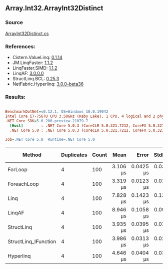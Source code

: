 ﻿## Array.Int32.ArrayInt32Distinct

### Source
[ArrayInt32Distinct.cs](../LinqBenchmarks/Array/Int32/ArrayInt32Distinct.cs)

### References:
- Cistern.ValueLinq: [0.1.14](https://www.nuget.org/packages/Cistern.ValueLinq/0.1.14)
- JM.LinqFaster: [1.1.2](https://www.nuget.org/packages/JM.LinqFaster/1.1.2)
- LinqFaster.SIMD: [1.1.2](https://www.nuget.org/packages/LinqFaster.SIMD/1.0.3)
- LinqAF: [3.0.0.0](https://www.nuget.org/packages/LinqAF/3.0.0.0)
- StructLinq.BCL: [0.25.3](https://www.nuget.org/packages/StructLinq.BCL/0.25.3)
- NetFabric.Hyperlinq: [3.0.0-beta36](https://www.nuget.org/packages/NetFabric.Hyperlinq/3.0.0-beta36)

### Results:
``` ini

BenchmarkDotNet=v0.12.1, OS=Windows 10.0.19042
Intel Core i7-7567U CPU 3.50GHz (Kaby Lake), 1 CPU, 4 logical and 2 physical cores
.NET Core SDK=5.0.200-preview.21079.7
  [Host]        : .NET Core 5.0.3 (CoreCLR 5.0.321.7212, CoreFX 5.0.321.7212), X64 RyuJIT
  .NET Core 5.0 : .NET Core 5.0.3 (CoreCLR 5.0.321.7212, CoreFX 5.0.321.7212), X64 RyuJIT

Job=.NET Core 5.0  Runtime=.NET Core 5.0  

```
|               Method | Duplicates | Count |     Mean |     Error |    StdDev | Ratio | RatioSD |  Gen 0 | Gen 1 | Gen 2 | Allocated |
|--------------------- |----------- |------ |---------:|----------:|----------:|------:|--------:|-------:|------:|------:|----------:|
|              ForLoop |          4 |   100 | 3.106 μs | 0.0425 μs | 0.0355 μs |  1.00 |    0.00 | 2.8687 |     - |     - |    6008 B |
|          ForeachLoop |          4 |   100 | 3.319 μs | 0.0123 μs | 0.0109 μs |  1.07 |    0.01 | 2.8687 |     - |     - |    6008 B |
|                 Linq |          4 |   100 | 7.828 μs | 0.1423 μs | 0.1331 μs |  2.52 |    0.06 | 2.0599 |     - |     - |    4312 B |
|               LinqAF |          4 |   100 | 8.946 μs | 0.1058 μs | 0.0990 μs |  2.88 |    0.05 | 5.9204 |     - |     - |   12400 B |
|           StructLinq |          4 |   100 | 3.935 μs | 0.0395 μs | 0.0370 μs |  1.27 |    0.01 | 0.0153 |     - |     - |      32 B |
| StructLinq_IFunction |          4 |   100 | 3.986 μs | 0.0313 μs | 0.0292 μs |  1.28 |    0.02 |      - |     - |     - |         - |
|            Hyperlinq |          4 |   100 | 4.646 μs | 0.0404 μs | 0.0358 μs |  1.50 |    0.02 |      - |     - |     - |         - |
